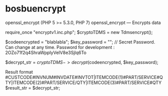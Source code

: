 # bosbuencrypt
openssl_encrypt
(PHP 5 >= 5.3.0, PHP 7)
openssl_encrypt — Encrypts data


require_once "encryptv1.inc.php";
$cryptoTDMS = new Tdmsencrypt();

$codeencrypted = "blablabla";
$key_password = ""; // Secret Password. Can change at any time. Password for development : 2OZo71f2q4ShraWppIyVeIV8e3Sjlq6To


$decrypt_str = $cryptoTDMS->decrypt($codeencrypted, $key_password);

Result format
#CUSTCODE#INVNUM#INVDATE#INVTOT|ITEMCODE(1)#PART/SERVICE#QTY|ITEMCODE(2)#PART/SERVICE/QTY|ITEMCODE(3)#PART/SERVICE#QTY
$result_str = $decrypt_str;

